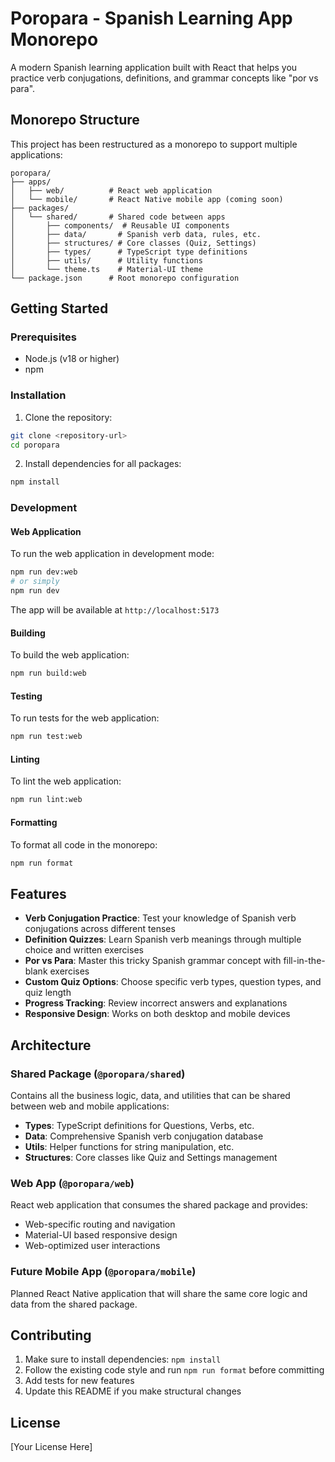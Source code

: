 # Poropara - Spanish Learning App Monorepo

A modern Spanish learning application built with React that helps you practice verb conjugations, definitions, and grammar concepts like "por vs para".

## Monorepo Structure

This project has been restructured as a monorepo to support multiple applications:

```
poropara/
├── apps/
│   ├── web/          # React web application
│   └── mobile/       # React Native mobile app (coming soon)
├── packages/
│   └── shared/       # Shared code between apps
│       ├── components/  # Reusable UI components
│       ├── data/       # Spanish verb data, rules, etc.
│       ├── structures/ # Core classes (Quiz, Settings)
│       ├── types/      # TypeScript type definitions
│       ├── utils/      # Utility functions
│       └── theme.ts    # Material-UI theme
└── package.json      # Root monorepo configuration
```

## Getting Started

### Prerequisites
- Node.js (v18 or higher)
- npm

### Installation

1. Clone the repository:
```bash
git clone <repository-url>
cd poropara
```

2. Install dependencies for all packages:
```bash
npm install
```

### Development

#### Web Application
To run the web application in development mode:
```bash
npm run dev:web
# or simply
npm run dev
```

The app will be available at `http://localhost:5173`

#### Building
To build the web application:
```bash
npm run build:web
```

#### Testing
To run tests for the web application:
```bash
npm run test:web
```

#### Linting
To lint the web application:
```bash
npm run lint:web
```

#### Formatting
To format all code in the monorepo:
```bash
npm run format
```

## Features

- **Verb Conjugation Practice**: Test your knowledge of Spanish verb conjugations across different tenses
- **Definition Quizzes**: Learn Spanish verb meanings through multiple choice and written exercises
- **Por vs Para**: Master this tricky Spanish grammar concept with fill-in-the-blank exercises
- **Custom Quiz Options**: Choose specific verb types, question types, and quiz length
- **Progress Tracking**: Review incorrect answers and explanations
- **Responsive Design**: Works on both desktop and mobile devices

## Architecture

### Shared Package (`@poropara/shared`)
Contains all the business logic, data, and utilities that can be shared between web and mobile applications:

- **Types**: TypeScript definitions for Questions, Verbs, etc.
- **Data**: Comprehensive Spanish verb conjugation database
- **Utils**: Helper functions for string manipulation, etc.
- **Structures**: Core classes like Quiz and Settings management

### Web App (`@poropara/web`)
React web application that consumes the shared package and provides:
- Web-specific routing and navigation
- Material-UI based responsive design
- Web-optimized user interactions

### Future Mobile App (`@poropara/mobile`)
Planned React Native application that will share the same core logic and data from the shared package.

## Contributing

1. Make sure to install dependencies: `npm install`
2. Follow the existing code style and run `npm run format` before committing
3. Add tests for new features
4. Update this README if you make structural changes

## License

[Your License Here]